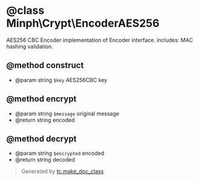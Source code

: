 # @class Minph\Crypt\EncoderAES256

AES256 CBC Encoder implementation of Encoder interface.
includes: MAC hashing validation.

## @method construct
* @param string `$key` AES256CBC key

## @method encrypt
* @param string `$message` original message
* @return string encoded

## @method decrypt
* @param string `$encrypted` encoded
* @return string decoded




>Generated by [tc.make_doc_class](https://github.com/ISSKJ/toolc-dist/)
